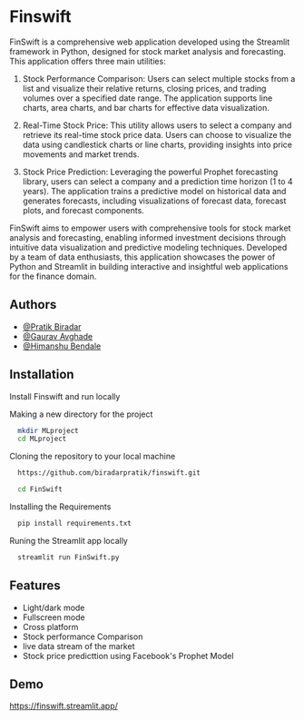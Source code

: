 
# Finswift


FinSwift is a comprehensive web application developed using the Streamlit framework in Python, designed for stock market analysis and forecasting. This application offers three main utilities:

1. Stock Performance Comparison: Users can select multiple stocks from a list and visualize their relative returns, closing prices, and trading volumes over a specified date range. The application supports line charts, area charts, and bar charts for effective data visualization.

2. Real-Time Stock Price: This utility allows users to select a company and retrieve its real-time stock price data. Users can choose to visualize the data using candlestick charts or line charts, providing insights into price movements and market trends.

3. Stock Price Prediction: Leveraging the powerful Prophet forecasting library, users can select a company and a prediction time horizon (1 to 4 years). The application trains a predictive model on historical data and generates forecasts, including visualizations of forecast data, forecast plots, and forecast components.

FinSwift aims to empower users with comprehensive tools for stock market analysis and forecasting, enabling informed investment decisions through intuitive data visualization and predictive modeling techniques. Developed by a team of data enthusiasts, this application showcases the power of Python and Streamlit in building interactive and insightful web applications for the finance domain.


## Authors

- [@Pratik Biradar](https://www.github.com/biradarpratik)
- [@Gaurav Avghade](https://www.github.com/gauravavghade)
- [@Himanshu Bendale](https://www.github.com/HimanshuBendale)




## Installation

Install Finswift and run locally

Making a new directory for the project
```bash
  mkdir MLproject
  cd MLproject
```  
Cloning the repository to your local machine
```bash
  https://github.com/biradarpratik/finswift.git
```
```bash
  cd FinSwift
``` 
Installing the Requirements 
```bash
  pip install requirements.txt
``` 

Runing the Streamlit app locally

```bash
  streamlit run FinSwift.py
``` 

## Features

- Light/dark mode 
- Fullscreen mode
- Cross platform
- Stock performance Comparison
- live data stream of the market 
- Stock price predicttion using Facebook's Prophet Model


## Demo

https://finswift.streamlit.app/

